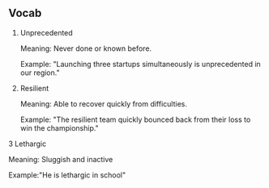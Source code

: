 ## Vocab

1. Unprecedented

   Meaning: Never done or known before.

   Example: "Launching three startups simultaneously is unprecedented in our region."

2. Resilient 

   Meaning: Able to recover quickly from difficulties. 

   Example: "The resilient team quickly bounced back from their loss to win the championship." 

3  Lethargic
   
   Meaning: Sluggish and inactive

   Example:"He is lethargic in school"


